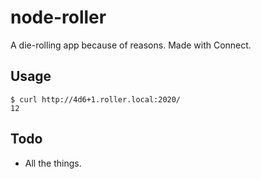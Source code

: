 node-roller
===========

A die-rolling app because of reasons. Made with Connect.

Usage
-----

    $ curl http://4d6+1.roller.local:2020/
    12

Todo
----

* All the things.
